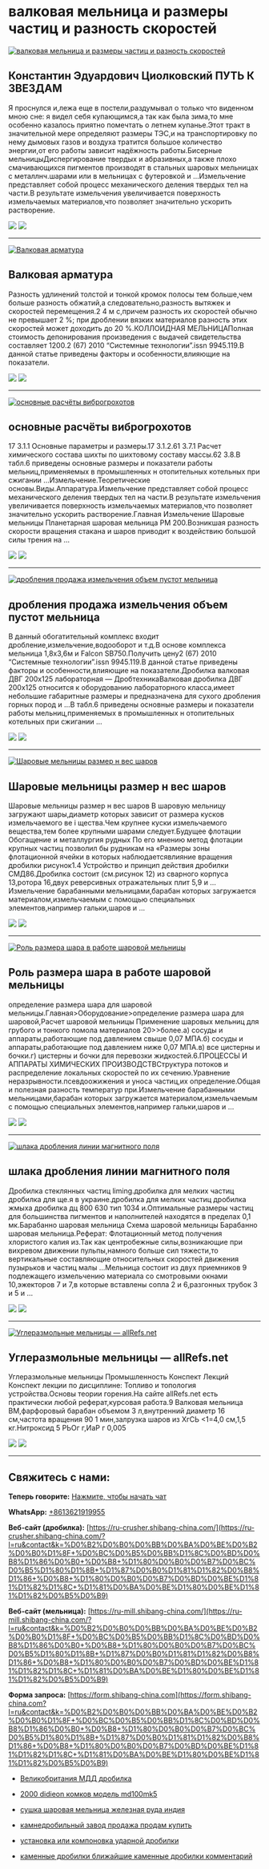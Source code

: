 # валковая мельница и размеры частиц и разность скоростей

<a href="https://swt.shibang-china.com/?l=ru&img&k=%D0%B2%D0%B0%D0%BB%D0%BA%D0%BE%D0%B2%D0%B0%D1%8F+%D0%BC%D0%B5%D0%BB%D1%8C%D0%BD%D0%B8%D1%86%D0%B0+%D0%B8+%D1%80%D0%B0%D0%B7%D0%BC%D0%B5%D1%80%D1%8B+%D1%87%D0%B0%D1%81%D1%82%D0%B8%D1%86+%D0%B8+%D1%80%D0%B0%D0%B7%D0%BD%D0%BE%D1%81%D1%82%D1%8C+%D1%81%D0%BA%D0%BE%D1%80%D0%BE%D1%81%D1%82%D0%B5%D0%B9" target="_blank">![валковая мельница и размеры частиц и разность скоростей](http://static.shibang-china.com/all-800x300/50.jpg)</a>

## Константин Эдуардович Циолковский ПУТЬ К ЗВЕЗДАМ
Я проснулся и,лежа еще в постели,раздумывал о только что виденном мною сне: я видел себя купающимся,а так как была зима,то мне особенно казалось приятно помечтать о летнем купанье.Этот тракт в значительной мере определяют размеры ТЭС,и на транспортировку по нему дымовых газов и воздуха тратится большое количество энергии,от его работы зависит надёжность работы.Бисерные мельницыДиспергирование твердых и абразивных,а также плохо смачивающихся пигментов производят в стальных шаровых мельницах с металлнч.шарами или в мельницах с футеровкой и …Измельчение представляет собой процесс механического деления твердых тел на части.В результате измельчения увеличивается поверхность измельчаемых материалов,что позволяет значительно ускорить растворение.


<a href="https://whatsapp.shibangsoft.com/WhatsApp.php" target="_blank" title="WhatsApp">![](http://static.shibang-china.com/icon/whatsapp.png)</a> <a href="https://swt.shibang-china.com/?l=ru&icon&k=%D0%B2%D0%B0%D0%BB%D0%BA%D0%BE%D0%B2%D0%B0%D1%8F+%D0%BC%D0%B5%D0%BB%D1%8C%D0%BD%D0%B8%D1%86%D0%B0+%D0%B8+%D1%80%D0%B0%D0%B7%D0%BC%D0%B5%D1%80%D1%8B+%D1%87%D0%B0%D1%81%D1%82%D0%B8%D1%86+%D0%B8+%D1%80%D0%B0%D0%B7%D0%BD%D0%BE%D1%81%D1%82%D1%8C+%D1%81%D0%BA%D0%BE%D1%80%D0%BE%D1%81%D1%82%D0%B5%D0%B9" target="_blank">![](http://static.shibang-china.com/icon/chat-ru.png)</a>

---

<a href="https://swt.shibang-china.com/?l=ru&img&k=%D0%B2%D0%B0%D0%BB%D0%BA%D0%BE%D0%B2%D0%B0%D1%8F+%D0%BC%D0%B5%D0%BB%D1%8C%D0%BD%D0%B8%D1%86%D0%B0+%D0%B8+%D1%80%D0%B0%D0%B7%D0%BC%D0%B5%D1%80%D1%8B+%D1%87%D0%B0%D1%81%D1%82%D0%B8%D1%86+%D0%B8+%D1%80%D0%B0%D0%B7%D0%BD%D0%BE%D1%81%D1%82%D1%8C+%D1%81%D0%BA%D0%BE%D1%80%D0%BE%D1%81%D1%82%D0%B5%D0%B9" target="_blank">![Валковая арматура](http://static.shibang-china.com/all-800x300/713.jpg)</a>

## Валковая арматура
Разность удлинений толстой и тонкой кромок полосы тем больше,чем больше разность обжатий,а следовательно,разность вытяжек и скоростей перемещения.2 4 м с,причем разность их скоростей обычно не превышает 2 %; при дроблении вязких материалов разность этих скоростей может доходить до 20 %.КОЛЛОИДНАЯ МЕЛЬНИЦАПолная стоимость депонирования произведения с выдачей свидетельства составляет 1200.2 (67) 2010 “Системные технологии”.issn 9945.119.В данной статье приведены факторы и особенности,влияющие на показатели.


<a href="https://whatsapp.shibangsoft.com/WhatsApp.php" target="_blank" title="WhatsApp">![](http://static.shibang-china.com/icon/whatsapp.png)</a> <a href="https://swt.shibang-china.com/?l=ru&icon&k=%D0%B2%D0%B0%D0%BB%D0%BA%D0%BE%D0%B2%D0%B0%D1%8F+%D0%BC%D0%B5%D0%BB%D1%8C%D0%BD%D0%B8%D1%86%D0%B0+%D0%B8+%D1%80%D0%B0%D0%B7%D0%BC%D0%B5%D1%80%D1%8B+%D1%87%D0%B0%D1%81%D1%82%D0%B8%D1%86+%D0%B8+%D1%80%D0%B0%D0%B7%D0%BD%D0%BE%D1%81%D1%82%D1%8C+%D1%81%D0%BA%D0%BE%D1%80%D0%BE%D1%81%D1%82%D0%B5%D0%B9" target="_blank">![](http://static.shibang-china.com/icon/chat-ru.png)</a>

---

<a href="https://swt.shibang-china.com/?l=ru&img&k=%D0%B2%D0%B0%D0%BB%D0%BA%D0%BE%D0%B2%D0%B0%D1%8F+%D0%BC%D0%B5%D0%BB%D1%8C%D0%BD%D0%B8%D1%86%D0%B0+%D0%B8+%D1%80%D0%B0%D0%B7%D0%BC%D0%B5%D1%80%D1%8B+%D1%87%D0%B0%D1%81%D1%82%D0%B8%D1%86+%D0%B8+%D1%80%D0%B0%D0%B7%D0%BD%D0%BE%D1%81%D1%82%D1%8C+%D1%81%D0%BA%D0%BE%D1%80%D0%BE%D1%81%D1%82%D0%B5%D0%B9" target="_blank">![основные расчёты виброгрохотов](http://static.shibang-china.com/all-800x300/1127.jpg)</a>

## основные расчёты виброгрохотов
17 3.1.1 Основные параметры и размеры.17 3.1.2.61 3.7.1 Расчет химического состава шихты по шихтовому составу массы.62 3.8.В табл.6 приведены основные размеры и показатели работы мельниц,применяемых в промышленных н отопительных котельных при сжигании …Измельчение.Теоретические основы.Виды.Аппаратура.Измельчение представляет собой процесс механического деления твердых тел на части.В результате измельчения увеличивается поверхность измельчаемых материалов,что позволяет значительно ускорить растворение.Главная Измельчение Шаровые мельницы Планетарная шаровая мельница РМ 200.Возникшая разность скорости вращения стакана и шаров приводит к воздействию большой силы трения на …


<a href="https://whatsapp.shibangsoft.com/WhatsApp.php" target="_blank" title="WhatsApp">![](http://static.shibang-china.com/icon/whatsapp.png)</a> <a href="https://swt.shibang-china.com/?l=ru&icon&k=%D0%B2%D0%B0%D0%BB%D0%BA%D0%BE%D0%B2%D0%B0%D1%8F+%D0%BC%D0%B5%D0%BB%D1%8C%D0%BD%D0%B8%D1%86%D0%B0+%D0%B8+%D1%80%D0%B0%D0%B7%D0%BC%D0%B5%D1%80%D1%8B+%D1%87%D0%B0%D1%81%D1%82%D0%B8%D1%86+%D0%B8+%D1%80%D0%B0%D0%B7%D0%BD%D0%BE%D1%81%D1%82%D1%8C+%D1%81%D0%BA%D0%BE%D1%80%D0%BE%D1%81%D1%82%D0%B5%D0%B9" target="_blank">![](http://static.shibang-china.com/icon/chat-ru.png)</a>

---

<a href="https://swt.shibang-china.com/?l=ru&img&k=%D0%B2%D0%B0%D0%BB%D0%BA%D0%BE%D0%B2%D0%B0%D1%8F+%D0%BC%D0%B5%D0%BB%D1%8C%D0%BD%D0%B8%D1%86%D0%B0+%D0%B8+%D1%80%D0%B0%D0%B7%D0%BC%D0%B5%D1%80%D1%8B+%D1%87%D0%B0%D1%81%D1%82%D0%B8%D1%86+%D0%B8+%D1%80%D0%B0%D0%B7%D0%BD%D0%BE%D1%81%D1%82%D1%8C+%D1%81%D0%BA%D0%BE%D1%80%D0%BE%D1%81%D1%82%D0%B5%D0%B9" target="_blank">![дробления продажа измельчения объем пустот мельница](http://static.shibang-china.com/all-800x300/718.jpg)</a>

## дробления продажа измельчения объем пустот мельница
В данный обогатительный комплекс входит дробление,измельчение,водооборот и т.д.В основе комплекса мельница 1,8х3,6м и Falcon SB750.Получить цену2 (67) 2010 “Системные технологии”.issn 9945.119.В данной статье приведены факторы и особенности,влияющие на показатели.Дробилка валковая ДВГ 200х125 лабораторная — ДробтехникаВалковая дробилка ДВГ 200х125 относится к оборудованию лабораторного класса,имеет небольшие габаритные размеры и предназначена для сухого дробления горных пород и …В табл.6 приведены основные размеры и показатели работы мельниц,применяемых в промышленных н отопительных котельных при сжигании …


<a href="https://whatsapp.shibangsoft.com/WhatsApp.php" target="_blank" title="WhatsApp">![](http://static.shibang-china.com/icon/whatsapp.png)</a> <a href="https://swt.shibang-china.com/?l=ru&icon&k=%D0%B2%D0%B0%D0%BB%D0%BA%D0%BE%D0%B2%D0%B0%D1%8F+%D0%BC%D0%B5%D0%BB%D1%8C%D0%BD%D0%B8%D1%86%D0%B0+%D0%B8+%D1%80%D0%B0%D0%B7%D0%BC%D0%B5%D1%80%D1%8B+%D1%87%D0%B0%D1%81%D1%82%D0%B8%D1%86+%D0%B8+%D1%80%D0%B0%D0%B7%D0%BD%D0%BE%D1%81%D1%82%D1%8C+%D1%81%D0%BA%D0%BE%D1%80%D0%BE%D1%81%D1%82%D0%B5%D0%B9" target="_blank">![](http://static.shibang-china.com/icon/chat-ru.png)</a>

---

<a href="https://swt.shibang-china.com/?l=ru&img&k=%D0%B2%D0%B0%D0%BB%D0%BA%D0%BE%D0%B2%D0%B0%D1%8F+%D0%BC%D0%B5%D0%BB%D1%8C%D0%BD%D0%B8%D1%86%D0%B0+%D0%B8+%D1%80%D0%B0%D0%B7%D0%BC%D0%B5%D1%80%D1%8B+%D1%87%D0%B0%D1%81%D1%82%D0%B8%D1%86+%D0%B8+%D1%80%D0%B0%D0%B7%D0%BD%D0%BE%D1%81%D1%82%D1%8C+%D1%81%D0%BA%D0%BE%D1%80%D0%BE%D1%81%D1%82%D0%B5%D0%B9" target="_blank">![Шаровые мельницы размер н вес шаров](http://static.shibang-china.com/all-800x300/1442.jpg)</a>

## Шаровые мельницы размер н вес шаров
Шаровые мельницы размер н вес шаров В шаровую мельницу загружают шары,диаметр которых зависит от размера кусков измельчаемого ве i щества.Чем крупнее куски измельчаемого вещества,тем более крупными шарами следует.Будущее флотации Обогащение и металлургия рудных По его мнению метод флотации крупных частиц позволил бы рудникам на &#171;Размеры зоны флотационной ячейки в которых наблюдаетсявлияние вращения дробилки рисунок1.4 Устройство и принцип действия дробилки СМД86.Дробилка состоит (см.рисунок 12) из сварного корпуса 13,ротора 16,двух реверсивных отражательных плит 5,9 и …Измельчение барабанными мельницами,барабан которых загружается материалом,измельчаемым с помощью специальных элементов,например гальки,шаров и …


<a href="https://whatsapp.shibangsoft.com/WhatsApp.php" target="_blank" title="WhatsApp">![](http://static.shibang-china.com/icon/whatsapp.png)</a> <a href="https://swt.shibang-china.com/?l=ru&icon&k=%D0%B2%D0%B0%D0%BB%D0%BA%D0%BE%D0%B2%D0%B0%D1%8F+%D0%BC%D0%B5%D0%BB%D1%8C%D0%BD%D0%B8%D1%86%D0%B0+%D0%B8+%D1%80%D0%B0%D0%B7%D0%BC%D0%B5%D1%80%D1%8B+%D1%87%D0%B0%D1%81%D1%82%D0%B8%D1%86+%D0%B8+%D1%80%D0%B0%D0%B7%D0%BD%D0%BE%D1%81%D1%82%D1%8C+%D1%81%D0%BA%D0%BE%D1%80%D0%BE%D1%81%D1%82%D0%B5%D0%B9" target="_blank">![](http://static.shibang-china.com/icon/chat-ru.png)</a>

---

<a href="https://swt.shibang-china.com/?l=ru&img&k=%D0%B2%D0%B0%D0%BB%D0%BA%D0%BE%D0%B2%D0%B0%D1%8F+%D0%BC%D0%B5%D0%BB%D1%8C%D0%BD%D0%B8%D1%86%D0%B0+%D0%B8+%D1%80%D0%B0%D0%B7%D0%BC%D0%B5%D1%80%D1%8B+%D1%87%D0%B0%D1%81%D1%82%D0%B8%D1%86+%D0%B8+%D1%80%D0%B0%D0%B7%D0%BD%D0%BE%D1%81%D1%82%D1%8C+%D1%81%D0%BA%D0%BE%D1%80%D0%BE%D1%81%D1%82%D0%B5%D0%B9" target="_blank">![Роль размера шара в работе шаровой мельницы](http://static.shibang-china.com/all-800x300/1063.jpg)</a>

## Роль размера шара в работе шаровой мельницы
определение размера шара для шаровой мельницы.Главная&gt;Оборудование&gt;определение размера шара для шаровой,Расчет шаровой мельницы Применение шаровых мельниц для грубого и тонкого помола материалов 20&gt;&gt;более.а) сосуды и аппараты,работающие под давлением свыше 0,07 МПА.б) сосуды и аппараты,работающие под давлением ниже 0,07 МПА.в) все цистерны и бочки.г) цистерны и бочки для перевозки жидкостей.6.ПРОЦЕССЫ И АППАРАТЫ ХИМИЧЕСКИХ ПРОИЗВОДСТВСтруктура потоков и распределение локальных скоростей по их сечению.Уравнение неразрывности.псевдоожижения и уноса частиц,их определение.Общая и полезная разность температур при.Измельчение барабанными мельницами,барабан которых загружается материалом,измельчаемым с помощью специальных элементов,например гальки,шаров и …


<a href="https://whatsapp.shibangsoft.com/WhatsApp.php" target="_blank" title="WhatsApp">![](http://static.shibang-china.com/icon/whatsapp.png)</a> <a href="https://swt.shibang-china.com/?l=ru&icon&k=%D0%B2%D0%B0%D0%BB%D0%BA%D0%BE%D0%B2%D0%B0%D1%8F+%D0%BC%D0%B5%D0%BB%D1%8C%D0%BD%D0%B8%D1%86%D0%B0+%D0%B8+%D1%80%D0%B0%D0%B7%D0%BC%D0%B5%D1%80%D1%8B+%D1%87%D0%B0%D1%81%D1%82%D0%B8%D1%86+%D0%B8+%D1%80%D0%B0%D0%B7%D0%BD%D0%BE%D1%81%D1%82%D1%8C+%D1%81%D0%BA%D0%BE%D1%80%D0%BE%D1%81%D1%82%D0%B5%D0%B9" target="_blank">![](http://static.shibang-china.com/icon/chat-ru.png)</a>

---

<a href="https://swt.shibang-china.com/?l=ru&img&k=%D0%B2%D0%B0%D0%BB%D0%BA%D0%BE%D0%B2%D0%B0%D1%8F+%D0%BC%D0%B5%D0%BB%D1%8C%D0%BD%D0%B8%D1%86%D0%B0+%D0%B8+%D1%80%D0%B0%D0%B7%D0%BC%D0%B5%D1%80%D1%8B+%D1%87%D0%B0%D1%81%D1%82%D0%B8%D1%86+%D0%B8+%D1%80%D0%B0%D0%B7%D0%BD%D0%BE%D1%81%D1%82%D1%8C+%D1%81%D0%BA%D0%BE%D1%80%D0%BE%D1%81%D1%82%D0%B5%D0%B9" target="_blank">![шлака дробления линии магнитного поля](http://static.shibang-china.com/all-800x300/679.jpg)</a>

## шлака дробления линии магнитного поля
Дробилка стеклянных частиц liming.дробилка для мелких частиц дробилка для ще.я в украине.дробилка для мелких частиц дробилка жмыха дробилка дц 800 630 тип 1034 и.Оптимальные размеры частиц для большинства пигментов и наполнителей находятся в пределах 0,1 мк.Барабанно шаровая мельница Схема шаровой мельницы Барабанно шаровая мельница.Реферат: Флотационный метод получения хлористого калия из.Так как центробежные силы,возникающие при вихревом движении пульпы,намного больше сил тяжести,то вертикальные составляющие относительных скоростей движения пузырьков и частиц малы …Мельница состоит из двух приемников 9 подлежащего измельчению материала со смотровыми окнами 10,эжекторов 7 и 7,в которые вставлены сопла 2 и 6,разгонных трубок 3 и 5 и …


<a href="https://whatsapp.shibangsoft.com/WhatsApp.php" target="_blank" title="WhatsApp">![](http://static.shibang-china.com/icon/whatsapp.png)</a> <a href="https://swt.shibang-china.com/?l=ru&icon&k=%D0%B2%D0%B0%D0%BB%D0%BA%D0%BE%D0%B2%D0%B0%D1%8F+%D0%BC%D0%B5%D0%BB%D1%8C%D0%BD%D0%B8%D1%86%D0%B0+%D0%B8+%D1%80%D0%B0%D0%B7%D0%BC%D0%B5%D1%80%D1%8B+%D1%87%D0%B0%D1%81%D1%82%D0%B8%D1%86+%D0%B8+%D1%80%D0%B0%D0%B7%D0%BD%D0%BE%D1%81%D1%82%D1%8C+%D1%81%D0%BA%D0%BE%D1%80%D0%BE%D1%81%D1%82%D0%B5%D0%B9" target="_blank">![](http://static.shibang-china.com/icon/chat-ru.png)</a>

---

<a href="https://swt.shibang-china.com/?l=ru&img&k=%D0%B2%D0%B0%D0%BB%D0%BA%D0%BE%D0%B2%D0%B0%D1%8F+%D0%BC%D0%B5%D0%BB%D1%8C%D0%BD%D0%B8%D1%86%D0%B0+%D0%B8+%D1%80%D0%B0%D0%B7%D0%BC%D0%B5%D1%80%D1%8B+%D1%87%D0%B0%D1%81%D1%82%D0%B8%D1%86+%D0%B8+%D1%80%D0%B0%D0%B7%D0%BD%D0%BE%D1%81%D1%82%D1%8C+%D1%81%D0%BA%D0%BE%D1%80%D0%BE%D1%81%D1%82%D0%B5%D0%B9" target="_blank">![Углеразмольные мельницы — allRefs.net](http://static.shibang-china.com/all-800x300/9.jpg)</a>

## Углеразмольные мельницы — allRefs.net
Углеразмольные мельницы Промышленность Конспект Лекций Конспект лекции по дисциплине: Топливо и топология устройства.Основы теории горения.На сайте allRefs.net есть практически любой реферат,курсовая работа.9 Валковая мельница ВМ,фарфоровый барабан объемом 3 л,внутренний диаметр 16 см,частота вращения 90 1 мин,залрузка шаров из ХгСЬ &lt;1=4,0 см,1,5 кг.Нитроксид 5 РЬОг г,ИаР г 0,005

<a href="https://whatsapp.shibangsoft.com/WhatsApp.php" target="_blank" title="WhatsApp">![](http://static.shibang-china.com/icon/whatsapp.png)</a> <a href="https://swt.shibang-china.com/?l=ru&icon&k=%D0%B2%D0%B0%D0%BB%D0%BA%D0%BE%D0%B2%D0%B0%D1%8F+%D0%BC%D0%B5%D0%BB%D1%8C%D0%BD%D0%B8%D1%86%D0%B0+%D0%B8+%D1%80%D0%B0%D0%B7%D0%BC%D0%B5%D1%80%D1%8B+%D1%87%D0%B0%D1%81%D1%82%D0%B8%D1%86+%D0%B8+%D1%80%D0%B0%D0%B7%D0%BD%D0%BE%D1%81%D1%82%D1%8C+%D1%81%D0%BA%D0%BE%D1%80%D0%BE%D1%81%D1%82%D0%B5%D0%B9" target="_blank">![](http://static.shibang-china.com/icon/chat-ru.png)</a>

---
## Свяжитесь с нами:

**Теперь говорите:** [Нажмите, чтобы начать чат](https://swt.shibang-china.com?l=ru&contact&k=%D0%B2%D0%B0%D0%BB%D0%BA%D0%BE%D0%B2%D0%B0%D1%8F+%D0%BC%D0%B5%D0%BB%D1%8C%D0%BD%D0%B8%D1%86%D0%B0+%D0%B8+%D1%80%D0%B0%D0%B7%D0%BC%D0%B5%D1%80%D1%8B+%D1%87%D0%B0%D1%81%D1%82%D0%B8%D1%86+%D0%B8+%D1%80%D0%B0%D0%B7%D0%BD%D0%BE%D1%81%D1%82%D1%8C+%D1%81%D0%BA%D0%BE%D1%80%D0%BE%D1%81%D1%82%D0%B5%D0%B9)

**WhatsApp:**  [+8613621919955](https://whatsapp.shibangsoft.com/WhatsApp.php)

**Веб-сайт (дробилка):** [https://ru-crusher.shibang-china.com/](https://ru-crusher.shibang-china.com/?l=ru&contact&k=%D0%B2%D0%B0%D0%BB%D0%BA%D0%BE%D0%B2%D0%B0%D1%8F+%D0%BC%D0%B5%D0%BB%D1%8C%D0%BD%D0%B8%D1%86%D0%B0+%D0%B8+%D1%80%D0%B0%D0%B7%D0%BC%D0%B5%D1%80%D1%8B+%D1%87%D0%B0%D1%81%D1%82%D0%B8%D1%86+%D0%B8+%D1%80%D0%B0%D0%B7%D0%BD%D0%BE%D1%81%D1%82%D1%8C+%D1%81%D0%BA%D0%BE%D1%80%D0%BE%D1%81%D1%82%D0%B5%D0%B9)

**Веб-сайт (мельница):** [https://ru-mill.shibang-china.com/](https://ru-mill.shibang-china.com/?l=ru&contact&k=%D0%B2%D0%B0%D0%BB%D0%BA%D0%BE%D0%B2%D0%B0%D1%8F+%D0%BC%D0%B5%D0%BB%D1%8C%D0%BD%D0%B8%D1%86%D0%B0+%D0%B8+%D1%80%D0%B0%D0%B7%D0%BC%D0%B5%D1%80%D1%8B+%D1%87%D0%B0%D1%81%D1%82%D0%B8%D1%86+%D0%B8+%D1%80%D0%B0%D0%B7%D0%BD%D0%BE%D1%81%D1%82%D1%8C+%D1%81%D0%BA%D0%BE%D1%80%D0%BE%D1%81%D1%82%D0%B5%D0%B9)

**Форма запроса:** [https://form.shibang-china.com](https://form.shibang-china.com?l=ru&contact&k=%D0%B2%D0%B0%D0%BB%D0%BA%D0%BE%D0%B2%D0%B0%D1%8F+%D0%BC%D0%B5%D0%BB%D1%8C%D0%BD%D0%B8%D1%86%D0%B0+%D0%B8+%D1%80%D0%B0%D0%B7%D0%BC%D0%B5%D1%80%D1%8B+%D1%87%D0%B0%D1%81%D1%82%D0%B8%D1%86+%D0%B8+%D1%80%D0%B0%D0%B7%D0%BD%D0%BE%D1%81%D1%82%D1%8C+%D1%81%D0%BA%D0%BE%D1%80%D0%BE%D1%81%D1%82%D0%B5%D0%B9)

* [Великобритания МДД дробилка](../132/%D0%92%D0%B5%D0%BB%D0%B8%D0%BA%D0%BE%D0%B1%D1%80%D0%B8%D1%82%D0%B0%D0%BD%D0%B8%D1%8F%20%D0%9C%D0%94%D0%94%20%D0%B4%D1%80%D0%BE%D0%B1%D0%B8%D0%BB%D0%BA%D0%B0.md)

* [2000 didieon комков модель md100mk5](../132/2000%20didieon%20%D0%BA%D0%BE%D0%BC%D0%BA%D0%BE%D0%B2%20%D0%BC%D0%BE%D0%B4%D0%B5%D0%BB%D1%8C%20md100mk5.md)

* [сушка шаровая мельница железная руда индия](../135/%D1%81%D1%83%D1%88%D0%BA%D0%B0%20%D1%88%D0%B0%D1%80%D0%BE%D0%B2%D0%B0%D1%8F%20%D0%BC%D0%B5%D0%BB%D1%8C%D0%BD%D0%B8%D1%86%D0%B0%20%D0%B6%D0%B5%D0%BB%D0%B5%D0%B7%D0%BD%D0%B0%D1%8F%20%D1%80%D1%83%D0%B4%D0%B0%20%D0%B8%D0%BD%D0%B4%D0%B8%D1%8F.md)

* [камнедробильный завод продажа продам купить](../134/%D0%BA%D0%B0%D0%BC%D0%BD%D0%B5%D0%B4%D1%80%D0%BE%D0%B1%D0%B8%D0%BB%D1%8C%D0%BD%D1%8B%D0%B9%20%D0%B7%D0%B0%D0%B2%D0%BE%D0%B4%20%D0%BF%D1%80%D0%BE%D0%B4%D0%B0%D0%B6%D0%B0%20%D0%BF%D1%80%D0%BE%D0%B4%D0%B0%D0%BC%20%D0%BA%D1%83%D0%BF%D0%B8%D1%82%D1%8C.md)

* [установка или компоновка ударной дробилки](../132/%D1%83%D1%81%D1%82%D0%B0%D0%BD%D0%BE%D0%B2%D0%BA%D0%B0%20%D0%B8%D0%BB%D0%B8%20%D0%BA%D0%BE%D0%BC%D0%BF%D0%BE%D0%BD%D0%BE%D0%B2%D0%BA%D0%B0%20%D1%83%D0%B4%D0%B0%D1%80%D0%BD%D0%BE%D0%B9%20%D0%B4%D1%80%D0%BE%D0%B1%D0%B8%D0%BB%D0%BA%D0%B8.md)

* [каменные дробилки ближайшие каменные дробилки комментарий](../135/%D0%BA%D0%B0%D0%BC%D0%B5%D0%BD%D0%BD%D1%8B%D0%B5%20%D0%B4%D1%80%D0%BE%D0%B1%D0%B8%D0%BB%D0%BA%D0%B8%20%D0%B1%D0%BB%D0%B8%D0%B6%D0%B0%D0%B9%D1%88%D0%B8%D0%B5%20%D0%BA%D0%B0%D0%BC%D0%B5%D0%BD%D0%BD%D1%8B%D0%B5%20%D0%B4%D1%80%D0%BE%D0%B1%D0%B8%D0%BB%D0%BA%D0%B8%20%D0%BA%D0%BE%D0%BC%D0%BC%D0%B5%D0%BD%D1%82%D0%B0%D1%80%D0%B8%D0%B9.md)